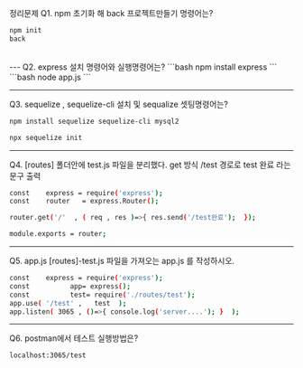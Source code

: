정리문제
Q1.  npm 초기화 해 back 프로젝트만들기 명령어는?
```bash
npm init
back
```
<br/>
---
Q2.  express 설치 명령어와  실행명령어는?
```bash
npm install express
``` 
```bash
node app.js
``` 

---
Q3. sequelize , sequelize-cli 설치  및  sequalize 셋팅명령어는?
```bash
npm install sequelize sequelize-cli mysql2
```
```bash
npx sequelize init
``` 

---
Q4.  [routes] 폴더안에  test.js 파일을 분리했다. 
get 방식   /test 경로로     test 완료 라는 문구 출력
```bash
const    express = require('express');
const    router   = express.Router();

router.get('/'  , ( req , res )=>{ res.send('/test완료');  });

module.exports = router;
```

---
Q5.  app.js [routes]-test.js 파일을 가져오는 app.js 를 작성하시오.
```bash
const    express = require('express');
const          app= express();
const          test= require('./routes/test');
app.use( '/test' ,   test  );
app.listen( 3065 , ()=>{ console.log('server....'); }  );
```

---
Q6.  postman에서  테스트 실행방법은?
```bash
localhost:3065/test
```
